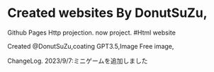 # Created websites By DonutSuZu,
Github Pages Http projection.
now project. #Html website

Created @DonutSuZu,coating GPT3.5,Image Free image,

ChangeLog.
2023/9/7:ミニゲームを追加しました
